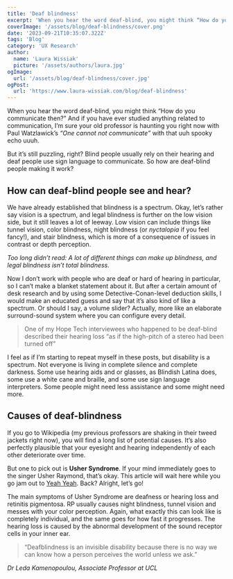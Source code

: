 ```yaml
---
title: 'Deaf blindness'
excerpt: 'When you hear the word deaf-blind, you might think “How do you communicate then?” And if you have ever studied anything related to communication, I’m sure your old professor is haunting you right now with Paul Watzlawick’s “One cannot not communicate” with that uuh spooky echo uuuh...'
coverImage: '/assets/blog/deaf-blindness/cover.png'
date: '2023-09-21T10:35:07.322Z'
tags: 'Blog'
category: 'UX Research'
author:
  name: 'Laura Wissiak'
  picture: '/assets/authors/laura.jpg'
ogImage:
  url: '/assets/blog/deaf-blindness/cover.jpg'
ogPost:
  url: 'https://www.laura-wissiak.com/blog/deaf-blindness'
---
```


When you hear the word deaf-blind, you might think “How do you communicate then?” And if you have ever studied anything related to communication, I’m sure your old professor is haunting you right now with Paul Watzlawick’s _“One cannot not communicate”_ with that uuh spooky echo uuuh.

But it’s still puzzling, right? Blind people usually rely on their hearing and deaf people use sign language to communicate. So how are deaf-blind people making it work?

## How can deaf-blind people see and hear?

We have already established that blindness is a spectrum. Okay, let’s rather say vision is a spectrum, and legal blindness is further on the low vision side, but it still leaves a lot of leeway. Low vision can include things like tunnel vision, color blindness, night blindness (or _nyctalopia_ if you feel fancy!), and stair blindness, which is more of a consequence of issues in contrast or depth perception.

_Too long didn’t read: A lot of different things can make up blindness, and legal blindness isn’t total blindness._

Now I don’t work with people who are deaf or hard of hearing in particular, so I can’t make a blanket statement about it. But after a certain amount of desk research and by using some Detective-Conan-level deduction skills, I would make an educated guess and say that it’s also kind of like a spectrum. Or should I say, a volume slider? Actually, more like an elaborate surround-sound system where you can configure every detail.

> One of my Hope Tech interviewees who happened to be deaf-blind described their hearing loss “as if the high-pitch of a stereo had been turned off”

I feel as if I’m starting to repeat myself in these posts, but disability is a spectrum. Not everyone is living in complete silence and complete darkness. Some use hearing aids and or glasses, as Blindish Latina does, some use a white cane and braille, and some use sign language interpreters. Some people might need less assistance and some might need more.

## Causes of deaf-blindness

If you go to Wikipedia (my previous professors are shaking in their tweed jackets right now), you will find a long list of potential causes. It’s also perfectly plausible that your eyesight and hearing independently of each other deteriorate over time.

But one to pick out is **Usher Syndrome**. If your mind immediately goes to the singer Usher Raymond, that’s okay. This article will wait here while you go jam out to [Yeah Yeah](https://www.youtube.com/watch?v=ut71pbXxao0). Back? Alright, let’s go!

The main symptoms of Usher Syndrome are deafness or hearing loss and retinitis pigmentosa. RP usually causes night blindness, tunnel vision and messes with your color perception. Again, what exactly this can look like is completely individual, and the same goes for how fast it progresses. The hearing loss is caused by the abnormal development of the sound receptor cells in your inner ear.

> “Deafblindness is an invisible disability because there is no way we can know how a person perceives the world unless we ask.”

_Dr Leda Kamenopoulou, Associate Professor at UCL_
